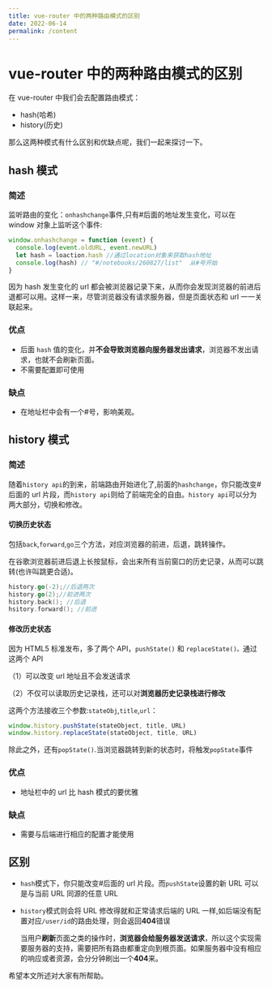 ```yaml
---
title: vue-router 中的两种路由模式的区别
date: 2022-06-14
permalink: /content
---
```


# vue-router 中的两种路由模式的区别

在 vue-router 中我们会去配置路由模式：

- hash(哈希)
- history(历史)

那么这两种模式有什么区别和优缺点呢，我们一起来探讨一下。

## hash 模式

### 简述

监听路由的变化：`onhashchange`事件,只有#后面的地址发生变化，可以在 window 对象上监听这个事件:

```js
window.onhashchange = function (event) {
  console.log(event.oldURL, event.newURL)
  let hash = loaction.hash //通过location对象来获取hash地址
  console.log(hash) // "#/notebooks/260827/list"  从#号开始
}
```

因为 hash 发生变化的 url 都会被浏览器记录下来，从而你会发现浏览器的前进后退都可以用。这样一来，尽管浏览器没有请求服务器，但是页面状态和 url 一一关联起来。

### 优点

- 后面 `hash` 值的变化，并**不会导致浏览器向服务器发出请求**，浏览器不发出请求，也就不会刷新页面。
- 不需要配置即可使用

### 缺点

- 在地址栏中会有一个#号，影响美观。

## history 模式

### 简述

随着`history api`的到来，前端路由开始进化了,前面的`hashchange`，你只能改变#后面的 url 片段，而`history api`则给了前端完全的自由。`history api`可以分为两大部分，切换和修改。

#### 切换历史状态

包括`back`,`forward`,`go`三个方法，对应浏览器的前进，后退，跳转操作。

在谷歌浏览器前进后退上长按鼠标，会出来所有当前窗口的历史记录，从而可以跳转(也许叫跳更合适)。

```go
history.go(-2);//后退两次
history.go(2);//前进两次
history.back(); //后退
hsitory.forward(); //前进
```

#### 修改历史状态

因为 HTML5 标准发布，多了两个 API，`pushState()` 和 `replaceState()。`通过这两个 API

（1）可以改变 url 地址且不会发送请求

（2）不仅可以读取历史记录栈，还可以对**浏览器历史记录栈进行修改**

这两个方法接收三个参数:`stateObj`,`title`,`url`：

```js
window.history.pushState(stateObject, title, URL)
window.history.replaceState(stateObject, title, URL)
```

除此之外，还有`popState()`.当浏览器跳转到新的状态时，将触发`popState`事件

### 优点

- 地址栏中的 url 比 hash 模式的要优雅

### 缺点

- 需要与后端进行相应的配置才能使用

## 区别

- `hash`模式下，你只能改变#后面的 url 片段。而`pushState`设置的新 URL 可以是与当前 URL 同源的任意 URL

- `history`模式则会将 URL 修改得就和正常请求后端的 URL 一样,如后端没有配置对应`/user/id`的路由处理，则会返回**404**错误

  当用户**刷新**页面之类的操作时，**浏览器会给服务器发送请求**，所以这个实现需要服务器的支持，需要把所有路由都重定向到根页面。如果服务器中没有相应的响应或者资源，会分分钟刷出一个**404**来。

希望本文所述对大家有所帮助。
